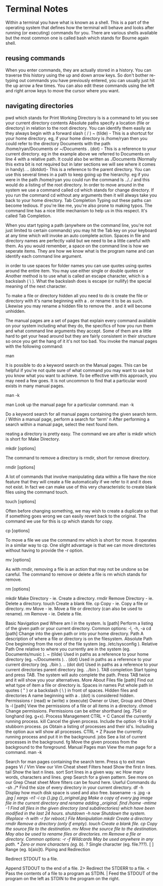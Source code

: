 # Terminal Notes

Within a terminal you have what is known as a shell. This is a part of the operating system that defines how the terminal will behave and looks after running (or executing) commands for you. There are various shells available but the most common one is called bash which stands for Bourne again shell.

## reusing commands

When you enter commands, they are actually stored in a history. You can traverse this history using the up and down arrow keys. So don't bother re-typing out commands you have previously entered, you can usually just hit the up arrow a few times. You can also edit these commands using the left and right arrow keys to move the cursor where you want.

## navigating directories

pwd which stands for Print Working Directory
ls is a command to let you see your current directory contents
Absolute paths specify a location (file or directory) in relation to the root directory. You can identify them easily as they always begin with a forward slash ( / )
~ (tilde) - This is a shortcut for your home directory. eg, if your home directory is /home/ryan then you could refer to the directory Documents with the path /home/ryan/Documents or ~/Documents
. (dot) - This is a reference to your current directory. eg in the example above we referred to Documents on line 4 with a relative path. It could also be written as ./Documents (Normally this extra bit is not required but in later sections we will see where it comes in handy).
.. (dotdot)- This is a reference to the parent directory. You can use this several times in a path to keep going up the hierarchy. eg if you were in the path /home/ryan you could run the command ls ../../ and this would do a listing of the root directory.
In order to move around in the system we use a command called cd which stands for change directory. If you run the command cd without any arguments then it will always take you back to your home directory.
Tab Completion
Typing out these paths can become tedious. If you're like me, you're also prone to making typos. The command line has a nice little mechanism to help us in this respect. It's called Tab Completion.

When you start typing a path (anywhere on the command line, you're not just limited to certain commands) you may hit the Tab key on your keyboard at any time which will invoke an auto complete action. 
Spaces in file and directory names are perfectly valid but we need to be a little careful with them. As you would remember, a space on the command line is how we seperate items. They are how we know what is the program name and can identify each command line argument. 

in order to use spaces for folder names you can use quotes using quotes around the entire item. You may use either single or double quotes or Another method is to use what is called an escape character, which is a backslash ( \ ). What the backslash does is escape (or nullify) the special meaning of the next character.

To make a file or directory hidden all you need to do is create the file or directory with it's name beginning with a . or rename it to be as such. Likewise you may rename a hidden file to remove the . and it will become unhidden. 

The manual pages are a set of pages that explain every command available on your system including what they do, the specifics of how you run them and what command line arguments they accept. Some of them are a little hard to get your head around but they are fairly consistent in their structure so once you get the hang of it it's not too bad. You invoke the manual pages with the following command:

man <command to look up>

It is possible to do a keyword search on the Manual pages. This can be helpful if you're not quite sure of what command you may want to use but you know what you want to achieve. To be effective with this approach, you may need a few goes. It is not uncommon to find that a particular word exists in many manual pages.

man -k <search term>

man <command>
Look up the manual page for a particular command.
man -k <search term>
Do a keyword search for all manual pages containing the given search term.
/<term>
Within a manual page, perform a search for 'term'
n
After performing a search within a manual page, select the next found item.

reating a directory is pretty easy. The command we are after is mkdir which is short for Make Directory.

mkdir [options] <Directory>

The command to remove a directory is rmdir, short for remove directory.

rmdir [options] <Directory>

A lot of commands that involve manipulating data within a file have the nice feature that they will create a file automatically if we refer to it and it does not exist. In fact we can make use of this very characteristic to create blank files using the command touch.

touch [options] <filename>

Often before changing something, we may wish to create a duplicate so that if something goes wrong we can easily revert back to the original. The command we use for this is cp which stands for copy.

cp [options] <source> <destination>

To move a file we use the command mv which is short for move. It operates in a similar way to cp. One slight advantage is that we can move directories without having to provide the -r option.

mv [options] <source> <destination>

As with rmdir, removing a file is an action that may not be undone so be careful. The command to remove or delete a file is rm which stands for remove.

rm [options] <file>

mkdir
Make Directory - ie. Create a directory.
rmdir
Remove Directory - ie. Delete a directory.
touch
Create a blank file.
cp
Copy - ie. Copy a file or directory.
mv
Move - ie. Move a file or directory (can also be used to rename).
rm
Remove - ie. Delete a file.

Basic Navigation
pwd
Where am I in the system.
ls [path]
Perform a listing of the given path or your current directory.
Common options: -l, -h, -a
cd [path]
Change into the given path or into your home directory.
Path
A description of where a file or directory is on the filesystem.
Absolute Path
One beginning from the root of the file system (eg. /etc/sysconfig ).
Relative Path
One relative to where you currently are in the system (eg. Documents/music ).
~ (tilde)
Used in paths as a reference to your home directory (eg. ~/Documents ).
. (dot)
Used in paths as a reference to your current directory (eg. ./bin ).
.. (dot dot)
Used in paths as a reference to your current directories parent directory (eg. ../bin ).
TAB completion
Start typing and press TAB. The system will auto complete the path. Press TAB twice and it will show you your alternatives.
More About Files
file [path]
Find out what type of item a file or directory is.
Spaces in names
Put whole path in quotes ( " ) or a backslash ( \ ) in front of spaces.
Hidden files and directories
A name beginning with a . (dot) is considered hidden.
Permissions
r (read) w (write) x (execute)
Owner or User, Group and Others
ls -l [path]
View the permissions of a file or all items in a directory.
chmod <permissions> <path>
Change permissions. Permissions can be either shorthand (eg. 754) or longhand (eg. g+x).
Process Management
CTRL + C
Cancel the currently running process.
kill <process id>
Cancel the given process.
Include the option -9 to kill a stubborn process.
ps
Obtain a listing of processes and their id's.
Including the option aux will show all processes.
CTRL + Z
Pause the currently running process and put it in the background.
jobs
See a list of current processes in the background.
fg <job number>
Move the given process from the background to the foreground.
Manual Pages
man <command>
View the man page for a command.
man -k <search term>
Search for man pages containing the search term.
Press q to exit man pages
Vi / Vim
View our Vim Cheat sheet
Filters
head
Show the first n lines.
tail
Show the last n lines.
sort
Sort lines in a given way.
wc
How many words, characters and lines.
grep
Search for a given pattern.
See more on our Grep Cheat sheet
More filters can be found here.
Useful Commands
du -sh ./*
Find the size of every directory in your current directory.
df -h
Display how much disk space is used and also free.
basename -s .jpg -a *.jpg | xargs -n1 -i cp {}.jpg {}_original.jpg
Make a copy of every jpg image file in the current directory and rename adding _original.
find /home -mtime -1
Find all files in the given directory (and subdirectories) which have been modified in the last 24 hours.
shutdown -h now
Shutdown the system. (Replace -h with -r for reboot.)
File Manipulation
mkdir <directory name>
Create a directory
rmdir <directory name>
Remove a directory (only if empty).
touch <file name>
Create a blank file.
cp <source> <destination>
Copy the source file to the destination.
mv <source> <destination>
Move the source file to the destination.
May also be used to rename files or directories.
rm <path>
Remove a file or directory.
Common options: -r -f
Wildcards
May be used anywhere in any path.
*
Zero or more characters (eg. b*).
?
Single character (eg. file.???).
[ ]
Range (eg. b[aio]t).
Piping and Redirection
>
Redirect STDOUT to a file.
>>
Append STDOUT to the end of a file.
2>
Redirect the STDERR to a file.
<
Pass the contents of a file to a program as STDIN.
|
Feed the STDOUT of the program on the left as STDIN to the program on the right.
